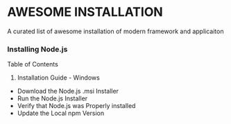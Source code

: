 # AWESOME INSTALLATION
 A curated list of awesome installation of modern framework and applicaiton

### Installing Node.js

 Table of Contents
 1. Installation Guide - Windows
 - Download the Node.js .msi Installer
 - Run the Node.js Installer
 - Verify that Node.js was Properly installed
 - Update the Local npm Version